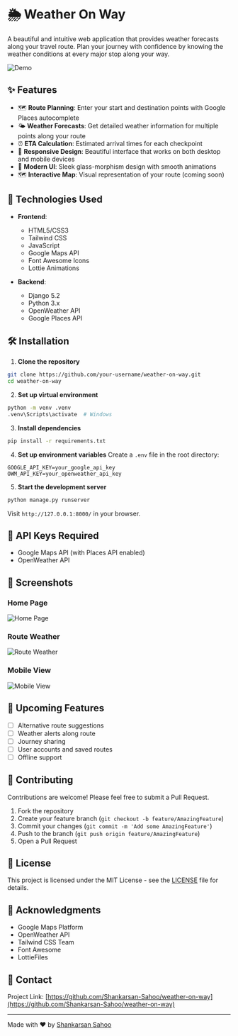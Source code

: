 # 🌦️ Weather On Way

A beautiful and intuitive web application that provides weather forecasts along your travel route. Plan your journey with confidence by knowing the weather conditions at every major stop along your way.

![Demo](https://github.com/Shankarsan-Sahoo/weather-on-way/blob/main/screenshots/features/Screenshot%202025-09-13%20175646.png)

## ✨ Features

- 🗺️ **Route Planning**: Enter your start and destination points with Google Places autocomplete
- 🌤️ **Weather Forecasts**: Get detailed weather information for multiple points along your route
- ⏰ **ETA Calculation**: Estimated arrival times for each checkpoint
- 📱 **Responsive Design**: Beautiful interface that works on both desktop and mobile devices
- 🎨 **Modern UI**: Sleek glass-morphism design with smooth animations
- 🗺️ **Interactive Map**: Visual representation of your route (coming soon)

## 🚀 Technologies Used

- **Frontend**:
  - HTML5/CSS3
  - Tailwind CSS
  - JavaScript
  - Google Maps API
  - Font Awesome Icons
  - Lottie Animations

- **Backend**:
  - Django 5.2
  - Python 3.x
  - OpenWeather API
  - Google Places API

## 🛠️ Installation

1. **Clone the repository**
```bash
git clone https://github.com/your-username/weather-on-way.git
cd weather-on-way
```

2. **Set up virtual environment**
```bash
python -m venv .venv
.venv\Scripts\activate  # Windows
```

3. **Install dependencies**
```bash
pip install -r requirements.txt
```

4. **Set up environment variables**
Create a `.env` file in the root directory:
```env
GOOGLE_API_KEY=your_google_api_key
OWM_API_KEY=your_openweather_api_key
```



5. **Start the development server**
```bash
python manage.py runserver
```

Visit `http://127.0.0.1:8000/` in your browser.

## 🔑 API Keys Required

- Google Maps API (with Places API enabled)
- OpenWeather API

## 📱 Screenshots

### Home Page
![Home Page](https://github.com/Shankarsan-Sahoo/weather-on-way/blob/main/screenshots/desktop/Screenshot%202025-09-13%20175534.png)

### Route Weather
![Route Weather](https://github.com/Shankarsan-Sahoo/weather-on-way/blob/main/screenshots/features/Screenshot%202025-09-13%20175645.png)

### Mobile View
![Mobile View](https://github.com/Shankarsan-Sahoo/weather-on-way/blob/main/screenshots/mobile/Screenshot_20250913_181013.jpg)

## 🔮 Upcoming Features

- [ ] Alternative route suggestions
- [ ] Weather alerts along route
- [ ] Journey sharing
- [ ] User accounts and saved routes
- [ ] Offline support

## 🤝 Contributing

Contributions are welcome! Please feel free to submit a Pull Request.

1. Fork the repository
2. Create your feature branch (`git checkout -b feature/AmazingFeature`)
3. Commit your changes (`git commit -m 'Add some AmazingFeature'`)
4. Push to the branch (`git push origin feature/AmazingFeature`)
5. Open a Pull Request

## 📝 License

This project is licensed under the MIT License - see the [LICENSE](LICENSE) file for details.

## 👏 Acknowledgments

- Google Maps Platform
- OpenWeather API
- Tailwind CSS Team
- Font Awesome
- LottieFiles

## 📧 Contact



Project Link: [https://github.com/Shankarsan-Sahoo/weather-on-way](https://github.com/Shankarsan-Sahoo/weather-on-way)

---

Made with ❤️ by [Shankarsan Sahoo](https://github.com/Shankarsan-Sahoo)
